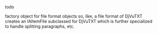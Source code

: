 todo

factory object for file format objects
	so, like, a file format of DjVuTXT creates an IAItemFile subclassed for DjVuTXT
	which is further specialized to handle splitting paragraphs, etc.
	
